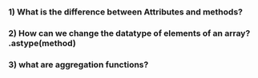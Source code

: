 ### 1) What is the difference between Attributes and methods?
### 2) How can we change the datatype of elements of an array? .astype(method)
### 3) what are aggregation functions?
